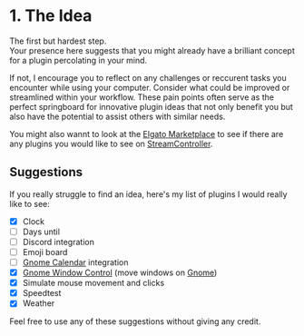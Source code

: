 # 1. The Idea
The first but hardest step.  
Your presence here suggests that you might already have a brilliant concept for a plugin percolating in your mind.

If not, I encourage you to reflect on any challenges or reccurent tasks you encounter while using your computer. Consider what could be improved or streamlined within your workflow. These pain points often serve as the perfect springboard for innovative plugin ideas that not only benefit you but also have the potential to assist others with similar needs.

You might also wannt to look at the [Elgato Marketplace](https://marketplace.elgato.com/stream-deck/plugins) to see if there are any plugins you would like to see on [StreamController](https://github.com/StreamController/StreamController).

## Suggestions 
If you really struggle to find an idea, here's my list of plugins I would really like to see:

- [x] Clock
- [ ] Days until
- [ ] Discord integration
- [ ] Emoji board
- [ ] [Gnome Calendar](https://wiki.gnome.org/Apps/Calendar) integration
- [x] [Gnome Window Control](https://gnome.org) (move windows on [Gnome](https://gnome.org))
- [x] Simulate mouse movement and clicks
- [x] Speedtest
- [x] Weather

Feel free to use any of these suggestions without giving any credit.
